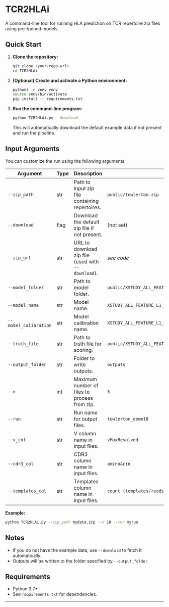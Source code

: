 # TCR2HLAi

A command-line tool for running HLA prediction on TCR repertoire zip files using pre-trained models.

## Quick Start

1. **Clone the repository:**
   ```bash
   git clone <your-repo-url>
   cd TCR2HLAi
   ```

2. **(Optional) Create and activate a Python environment:**
   ```bash
   python3 -m venv venv
   source venv/bin/activate
   pip install -r requirements.txt
   ```

3. **Run the command-line program:**
   ```bash
   python TCR2HLAi.py --download
   ```
   This will automatically download the default example data if not present and run the pipeline.

## Input Arguments

You can customize the run using the following arguments:

| Argument            | Type    | Description                                                                                  | Default Value                                                    |
|---------------------|---------|----------------------------------------------------------------------------------------------|------------------------------------------------------------------|
| `--zip_path`        | str     | Path to input zip file containing repertoires.                                               | `public/towlerton.zip`                                             |
| `--download`        | flag    | Download the default zip file if not present.                                                | (not set)                                                        |
| `--zip_url`         | str     | URL to download zip file (used with `--download`).                                           | *see code*                                                       |
| `--model_folder`    | str     | Path to model folder.                                                                        | `public/XSTUDY_ALL_FEATURE_L1_v4e`                                 |
| `--model_name`      | str     | Model name.                                                                                  | `XSTUDY_ALL_FEATURE_L1_v4e`                                      |
| `--model_calibration`| str    | Model calibration name.                                                                      | `XSTUDY_ALL_FEATURE_L1_v4e_HS2`                                  |
| `--truth_file`      | str     | Path to truth file for scoring.                                                              | `public/XSTUDY_ALL_FEATURE_L1_v4e/sample_hla_x_towlerton.csv`      |
| `--output_folder`   | str     | Folder to write outputs.                                                                     | `outputs`                                                        |
| `--n`               | int     | Maximum number of files to process from zip.                                                 | `5`                                                              |
| `--run`             | str     | Run name for output files.                                                                   | `towlerton_demo10`                                               |
| `--v_col`           | str     | V column name in input files.                                                                | `vMaxResolved`                                                   |
| `--cdr3_col`        | str     | CDR3 column name in input files.                                                             | `aminoAcid`                                                      |
| `--templates_col`   | str     | Templates column name in input files.                                                        | `count (templates/reads)`                                        |

**Example:**
```bash
python TCR2HLAi.py --zip_path mydata.zip --n 10 --run myrun
```

## Notes

- If you do not have the example data, use `--download` to fetch it automatically.
- Outputs will be written to the folder specified by `--output_folder`.

## Requirements

- Python 3.7+
- See `requirements.txt` for dependencies.

---